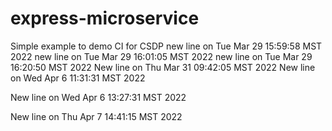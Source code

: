 # express-microservice

Simple example to demo CI for CSDP
new line on Tue Mar 29 15:59:58 MST 2022
new line on Tue Mar 29 16:01:05 MST 2022
new line on Tue Mar 29 16:20:50 MST 2022
New line on Thu Mar 31 09:42:05 MST 2022
New line on Wed Apr  6 11:31:31 MST 2022

New line on Wed Apr  6 13:27:31 MST 2022

New line on Thu Apr  7 14:41:15 MST 2022


